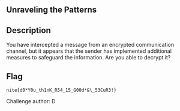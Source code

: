 ## Unraveling the Patterns

## Description

You have intercepted a message from an encrypted communication channel, but it appears that the sender has implemented additional measures to safeguard the information. Are you able to decrypt it?

## Flag

`nite{d0*Y0u_th1nK_R54_15_G00d*&\_53CuR3!}`

Challenge author: D
